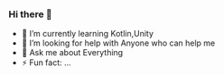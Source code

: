 ### Hi there 👋

- 🌱 I’m currently learning Kotlin,Unity
- 🤔 I’m looking for help with Anyone who can help me
- 💬 Ask me about Everything
- ⚡ Fun fact: ...
<!--
**YNabyr/Ynabyr** is a ✨ _special_ ✨ repository because its `README.md` (this file) appears on your GitHub profile.

Here are some ideas to get you started:

-->
